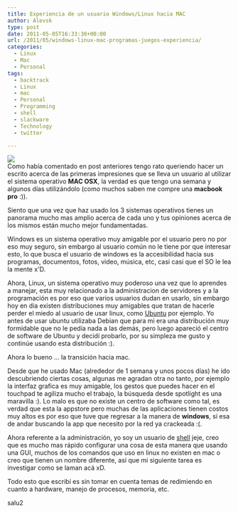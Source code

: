 ```yaml
---
title: Experiencia de un usuario Windows/Linux hacia MAC
author: Alevsk
type: post
date: 2011-05-05T16:33:38+00:00
url: /2011/05/windows-linux-mac-programas-juegos-experiencia/
categories:
  - Linux
  - Mac
  - Personal
tags:
  - backtrack
  - Linux
  - mac
  - Personal
  - Programming
  - shell
  - slackware
  - Technology
  - twitter

---
```

[![](/images/macos.jpg)](http://www.alevsk.com/2011/05/windows-linux-mac-programas-juegos-experiencia/macos/)  
Como había comentado en post anteriores tengo rato queriendo hacer un escrito acerca de las primeras impresiones que se lleva un usuario al utilizar el sistema operativo **MAC OSX**, la verdad es que tengo una semana y algunos días utilizándolo (como muchos saben me compre una **macbook pro** :)).

Siento que una vez que haz usado los 3 sistemas operativos tienes un panorama mucho mas amplio acerca de cada uno y tus opiniones acerca de los mismos están mucho mejor fundamentadas.

Windows es un sistema operativo muy amigable por el usuario pero no por eso muy seguro, sin embargo al usuario común no le tiene por que interesar esto, lo que busca el usuario de windows es la accesibilidad hacia sus programas, documentos, fotos, video, música, etc, casi casi que el SO le lea la mente x'D.

Ahora, Linux, un sistema operativo muy poderoso una vez que lo aprendes a manejar, esta muy relacionado a la administracion de servidores y a la programación es por eso que varios usuarios dudan en usarlo, sin embargo hoy en dia existen distribuciones muy amigables que tratan de hacerle perder el miedo al usuario de usar linux, como [Ubuntu][1] por ejemplo. Yo antes de usar ubuntu utilizaba Debian que para mi era una distribución muy formidable que no le pedía nada a las demás, pero luego apareció el centro de software de Ubuntu y decidí probarlo, por su simpleza me gusto y continúe usando esta distribución :).

Ahora lo bueno … la transición hacia mac.

Desde que he usado Mac (alrededor de 1 semana y unos pocos días) he ido descubriendo ciertas cosas, algunas me agradan otra no tanto, por ejemplo la interfaz grafica es muy amigable, los gestos que puedes hacer en el touchpad te agiliza mucho el trabajo, la búsqueda desde spotlight es una maravilla :). Lo malo es que no existe un centro de software como tal, es verdad que esta la appstore pero muchas de las aplicaciones tienen costos muy altos es por eso que tuve que regresar a la manera de **windows**, si esa de andar buscando la app que necesito por la red ya crackeada :(.

Ahora referente a la administración, yo soy un usuario de [shell][2] jeje, creo que es mucho mas rápido configurar una cosa de esta manera que usando una GUI, muchos de los comandos que uso en linux no existen en mac o creo que tienen un nombre diferente, así que mi siguiente tarea es investigar como se laman acá xD.

Todo esto que escribí es sin tomar en cuenta temas de redimiendo en cuanto a hardware, manejo de procesos, memoria, etc.

salu2

 [1]: http://www.alevsk.com/?s=ubuntu&x=0&y=0
 [2]: http://www.alevsk.com/?s=shell&x=0&y=0